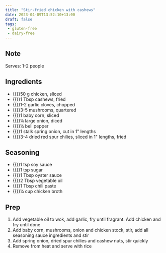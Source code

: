 ```yaml
---
title: "Stir-fried chicken with cashews"
date: 2023-04-09T13:52:10+13:00
draft: false
tags: 
 - gluten-free
 - dairy-free
---
```


## Note
Serves: 1-2 people

## Ingredients

- {{<c>}}50 g chicken, sliced
- {{<c>}}1 Tbsp cashews, fried
- {{<c>}}1-2 garlic cloves, chopped
- {{<c>}}3-5 mushrooms, quartered
- {{<c>}}1 baby corn, sliced
- {{<c>}}¼ large onion, diced
- {{<c>}}¼ bell pepper
- {{<c>}}1 stalk spring onion, cut in 1" lengths
- {{<c>}}3-4 dried red spur chilies, sliced in 1" lengths, fried

## Seasoning
- {{<c>}}1 tsp soy sauce
- {{<c>}}1 tsp sugar
- {{<c>}}1 Tbsp oyster sauce
- {{<c>}}2 Tbsp vegetable oil
- {{<c>}}1 Tbsp chili paste
- {{<c>}}¼ cup chicken broth

## Prep

1. Add vegetable oil to wok, add garlic, fry until fragrant. Add chicken and fry until done
2. Add baby corn, mushrooms, onion and chicken stock, stir, add all seasoning sauce ingredients and stir
3. Add spring onion, dried spur chilies and cashew nuts, stir quickly
4. Remove from heat and serve with rice
